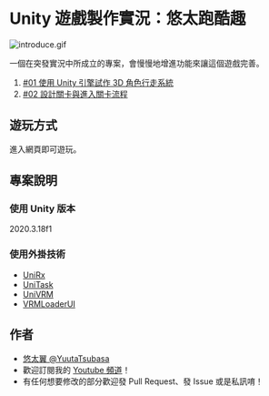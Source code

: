 # Unity 遊戲製作實況：悠太跑酷趣

![introduce.gif](introduce.gif)

一個在突發實況中所成立的專案，會慢慢地增進功能來讓這個遊戲完善。

1. [#01 使用 Unity 引擎試作 3D 角色行走系統](https://yutaii.run/v/57)
2. [#02 設計關卡與進入關卡流程](https://yutaii.run/v/63)

## 遊玩方式
進入網頁即可遊玩。

## 專案說明

### 使用 Unity 版本
2020.3.18f1

### 使用外掛技術
- [UniRx](https://github.com/neuecc/UniRx)
- [UniTask](https://github.com/Cysharp/UniTask)
- [UniVRM](https://github.com/vrm-c/UniVRM)
- [VRMLoaderUI](https://github.com/m2wasabi/VRMLoaderUI)

## 作者
- [悠太翼 @YuutaTsubasa](http://yutaii.run/twitter)
- 歡迎訂閱我的 [Youtube 頻道](http://yutaii.run/youtube)！
- 有任何想要修改的部分歡迎發 Pull Request、發 Issue 或是私訊唷！